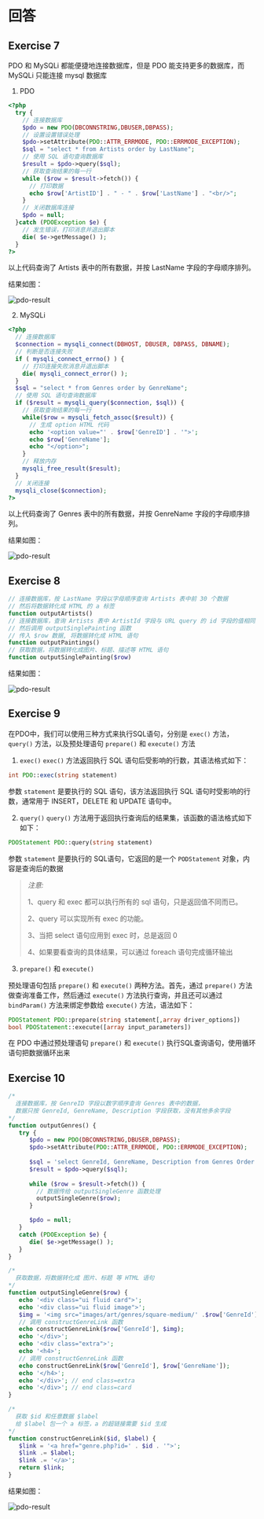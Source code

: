 # 回答

## Exercise 7

PDO 和 MySQLi 都能便捷地连接数据库，但是 PDO 能支持更多的数据库，而 MySQLi 只能连接 mysql 数据库

1. PDO

```php
<?php
  try {
    // 连接数据库
    $pdo = new PDO(DBCONNSTRING,DBUSER,DBPASS); 
    // 设置设置错误处理 
    $pdo->setAttribute(PDO::ATTR_ERRMODE, PDO::ERRMODE_EXCEPTION);  
    $sql = "select * from Artists order by LastName";
    // 使用 SQL 语句查询数据库
    $result = $pdo->query($sql);
    // 获取查询结果的每一行
    while ($row = $result->fetch()) {
      // 打印数据 
      echo $row['ArtistID'] . " - " . $row['LastName'] . "<br/>"; 
    }
    // 关闭数据库连接
    $pdo = null; 
  }catch (PDOException $e) { 
    // 发生错误，打印消息并退出脚本
    die( $e->getMessage() );
  }
?>
```
以上代码查询了 Artists 表中的所有数据，并按 LastName 字段的字母顺序排列。

结果如图：

![pdo-result](./screenshots/pdo-result.png)

2. MySQLi

```php
<?php
  // 连接数据库
  $connection = mysqli_connect(DBHOST, DBUSER, DBPASS, DBNAME); 
  // 判断是否连接失败
  if ( mysqli_connect_errno() ) {
    // 打印连接失败消息并退出脚本
    die( mysqli_connect_error() ); 
  }
  $sql = "select * from Genres order by GenreName";
  // 使用 SQL 语句查询数据库
  if ($result = mysqli_query($connection, $sql)) {
    // 获取查询结果的每一行
    while($row = mysqli_fetch_assoc($result)) {
      // 生成 option HTML 代码
      echo '<option value="' . $row['GenreID'] . '">'; 
      echo $row['GenreName'];
      echo "</option>";
    }
    // 释放内存
    mysqli_free_result($result); 
  }
  // 关闭连接
  mysqli_close($connection);
?>
```

以上代码查询了 Genres 表中的所有数据，并按 GenreName 字段的字母顺序排列。

结果如图：

![pdo-result](./screenshots/mysqli-result.png)

## Exercise 8
```php
// 连接数据库，按 LastName 字段以字母顺序查询 Artists 表中前 30 个数据
// 然后将数据转化成 HTML 的 a 标签
function outputArtists()
// 连接数据库，查询 Artists 表中 ArtistId 字段与 URL query 的 id 字段的值相同的数据 
// 然后调用 outputSinglePainting 函数
// 传入 $row 数据, 将数据转化成 HTML 语句
function outputPaintings()
// 获取数据，将数据转化成图片、标题、描述等 HTML 语句
function outputSinglePainting($row)
```

结果如图：

![pdo-result](./screenshots/exercise8-result.png)

## Exercise 9

在PDO中，我们可以使用三种方式来执行SQL语句，分别是 `exec()` 方法，`query()` 方法，以及预处理语句 `prepare()` 和 `execute()` 方法

1. `exec()`
`exec()` 方法返回执行 SQL 语句后受影响的行数，其语法格式如下：
```php
int PDO::exec(string statement)
```
参数 `statement` 是要执行的 SQL 语句，该方法返回执行 SQL 语句时受影响的行数，通常用于 INSERT，DELETE 和 UPDATE 语句中。

2. `query()`
`query()` 方法用于返回执行查询后的结果集，该函数的语法格式如下如下：
```php
PDOStatement PDO::query(string statement)
```
参数 `statement` 是要执行的 SQL语句，它返回的是一个 `PODStatement` 对象，内容是查询后的数据

> *注意:*
> 
> 1、query 和 exec 都可以执行所有的 sql 语句，只是返回值不同而已。
>
> 2、query 可以实现所有 exec 的功能。
>
> 3、当把 select 语句应用到 exec 时，总是返回 0
>
> 4、如果要看查询的具体结果，可以通过 foreach 语句完成循环输出

3. `prepare()` 和 `execute()`

预处理语句包括 `prepare()` 和 `execute()` 两种方法。首先，通过 `prepare()` 方法做查询准备工作，然后通过 `execute()` 方法执行查询，并且还可以通过 `bindParam()` 方法来绑定参数给 `execute()` 方法，语法如下：
```php
PDOStatement PDO::prepare(string statement[,array driver_options])
bool PDOStatement::execute([array input_parameters])
```

在 PDO 中通过预处理语句 `prepare()` 和 `execute()` 执行SQL查询语句，使用循环语句把数据循环出来

## Exercise 10


```php
/*
  连接数据库，按 GenreID 字段以数字顺序查询 Genres 表中的数据，
  数据只按 GenreId, GenreName, Description 字段获取，没有其他多余字段
*/
function outputGenres() {
   try {
      $pdo = new PDO(DBCONNSTRING,DBUSER,DBPASS);
      $pdo->setAttribute(PDO::ATTR_ERRMODE, PDO::ERRMODE_EXCEPTION);
               
      $sql = 'select GenreId, GenreName, Description from Genres Order By GenreID';
      $result = $pdo->query($sql); 
      
      while ($row = $result->fetch()) {
        // 数据传给 outputSingleGenre 函数处理
        outputSingleGenre($row); 
      }

      $pdo = null;
   }
   catch (PDOException $e) {
      die( $e->getMessage() );
   }
}

/*
  获取数据，将数据转化成 图片、标题 等 HTML 语句
*/
function outputSingleGenre($row) {
   echo '<div class="ui fluid card">';
   echo '<div class="ui fluid image">';
   $img = '<img src="images/art/genres/square-medium/' .$row['GenreId'] .'.jpg">'; 
   // 调用 constructGenreLink 函数
   echo constructGenreLink($row['GenreId'], $img);
   echo '</div>';
   echo '<div class="extra">';
   echo '<h4>';
   // 调用 constructGenreLink 函数
   echo constructGenreLink($row['GenreId'], $row['GenreName']);
   echo '</h4>';
   echo '</div>'; // end class=extra
   echo '</div>'; // end class=card
}

/* 
  获取 $id 和任意数据 $label
  给 $label 包一个 a 标签，a 的超链接需要 $id 生成
*/
function constructGenreLink($id, $label) {
   $link = '<a href="genre.php?id=' . $id . '">'; 
   $link .= $label;
   $link .= '</a>';
   return $link;
}
```

结果如图：

![pdo-result](./screenshots/exercise10-result.png)
